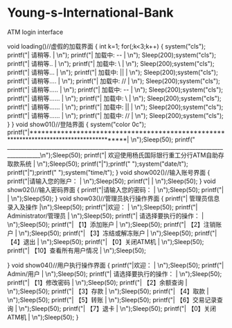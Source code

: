 # Young-s-International-Bank
ATM login interface

void loading()//虚假的加载界面
{
	int k=1;
	for(;k<3;k++)
	{
		system("cls");
		printf("|        请稍等.                                                     | \n");
		printf("|        加载中:   --                                                | \n");
		Sleep(200);system("cls");
		printf("|        请稍等..                                                    | \n");
		printf("|        加载中:   \\                                                | \n");
		Sleep(200);system("cls");
		printf("|        请稍等...                                                   | \n");
		printf("|        加载中:   ||                                                | \n");
		Sleep(200);system("cls");
		printf("|        请稍等....                                                  | \n");
		printf("|        加载中:   //                                                | \n");
		Sleep(200);system("cls");
		printf("|        请稍等.....                                                 | \n");
		printf("|        加载中:   --                                                | \n");
		Sleep(200);system("cls");
		printf("|        请稍等......                                                | \n");
		printf("|        加载中:   \\                                                | \n");
		Sleep(200);system("cls");
		printf("|        请稍等......                                                | \n");
		printf("|        加载中:   ||                                                | \n");
		Sleep(200);system("cls");
		printf("|        请稍等......                                                | \n");
		printf("|        加载中:   //                                                | \n");
		Sleep(200);system("cls");
	}
}
void show01()//登陆界面
{
	system("color 0c");
	printf("|****************************************************************************************| \n");Sleep(50);
	printf(" __________________________________________________________________________________________\n");Sleep(50);
	printf("|                     欢迎使用杨氏国际银行重工分行ATM自助存取款系统                     | \n");Sleep(50);
	printf("|");printf("  ");system("date/t");
	printf("|");printf("  ");system("time/t");
}
void show002()//输入账号界面
{
	printf("|请输入您的账户：                                                    | \n");Sleep(50);
	printf("|                                                                    | \n");Sleep(50);
}
void show02()//输入密码界面
{
	printf("|请输入您的密码：                                                    | \n");Sleep(50);
	printf("|                                                                    | \n");Sleep(50);
}
void show03()//管理员执行操作界面
{
	printf("|           管理员信息录入及操作                                     |\n");Sleep(50);
	printf("|欢迎：                                                              | \n");Sleep(50);
	printf("|    Administrator/管理员                                            | \n");Sleep(50);
	printf("|   请选择要执行的操作：                                             | \n");Sleep(50);
	printf("|   【1】添加账户                                                    | \n");Sleep(50);
	printf("|   【2】注销账户                                                    | \n");Sleep(50);
	printf("|   【3】冻结或解冻账户                                              | \n");Sleep(50);
	printf("|   【4】退出                                                         | \n");Sleep(50);
	printf("|   【0】关闭ATM机                                                    | \n");Sleep(50);
	printf("|   【10】查看所有用户情况                                            | \n");Sleep(50);

}
void show04()//用户执行操作界面
{
	printf("|欢迎：                                                                | \n");Sleep(50);
	printf("|     Admin/用户                                                       | \n");Sleep(50);
	printf("|    请选择要执行的操作：                                               | \n");Sleep(50);
	printf("|    【1】修改密码                                                      | \n");Sleep(50);
	printf("|    【2】余额查询                                                      | \n");Sleep(50);
	printf("|    【3】存款                                                          | \n");Sleep(50);
	printf("|    【4】取款                                                          | \n");Sleep(50);
	printf("|    【5】转账                                                          | \n");Sleep(50);
	printf("|    【6】交易记录查询                                                  | \n");Sleep(50);
	printf("|    【7】退卡                                                          | \n");Sleep(50);
	printf("|    【0】关闭ATM机                                                     | \n");Sleep(50);
}
